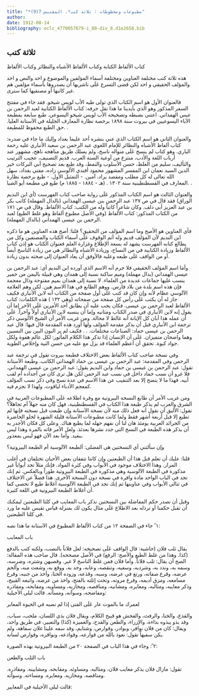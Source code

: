 ```yaml
---
title: "*مطبوعات ومخطوطات : ثلاثة كتب*. المقتبس 7(9)"
author: 
date: 1912-08-14
bibliography: oclc_4770057679-i_80-div_8.d1e2658.bib
---
```




##  ثلاثة كتب 


 كتاب الألفاظ الكتابة وكتاب الألفاظ الأشباه والنظائر وكتاب الألفاظ 

 هذه  ثلاثة  كتب مختلفة العناوين ومختلفة أسماء المؤلفين والموضوع و  احد  والنص و  احد  والمؤلف الحقيقي و  احد  لكن قضى التسرع عَلَى ناشريها أن يصدروها بأسماء مؤلفين هم غير كاتبها أو مصنفيها كما سترى. 

 فالعنوان الأول هو اسم الكتاب الذي تولى طيه الأب لويس شيخو. فقد جاء في مفتتح السفر المذكور وهو الذي بأيدينا ما هذا نقل حرفه: كتاب الألفاظ الكتابية لعبد الرحمن بن عيس الهمذاني. اعتني بضبطه وتصحيحه الأب لويس شيخو اليسوعي. طبع سابعة بمطبعة الآباء اليسوعيين في بيروت سنة  ١٨٩٨  برخصة نظارة المعارف الجليلة في الآستانة العليا. حق الطبع محفوظ للمطبعة. . 

 والعنوان الثاني هو اسم الكتاب الذي عني بنشره  أحد  عليما بغداد وإليك ما جاء في صدره: كتاب ألفاظ الأشباه والنظائر للإمام اللغوي عبد الرحمن بن سعيد الأنباري عليه رحمة الباري. وهو كتاب لم ينسخ عَلَى منواله ناسخ، ولم يسلك طريق مناهجه ناهج، مشهور عند أرباب اللغة والأدب، منتزع من أوعية السنة العرب. قديم التصنيف، عجيب الترتيب والتأليف، سليم من الغلط، حسن الأسلوب والنمط، وقد طبع بعد تصحيح أبي البركات خير الدين السيد نعمان ابن المفسر المشهور محمود أفندي الألوسي زاده، مفتي بغداد، سهل الله تعالى له كل مطلب ومقصد يراد، آمين. - التمثيل الأول. - طبع برخصة نظارة المعارف في القسطنطينية سنة  ١٣٠٢  . (هـ -  ١٨٨٤  -  ١٨٨٥  م) طبع في مطبعة أبو الضيا. . 

 والعنوان الثالث هو اسم الكتاب المذكور عَلَى رواية صاحب كتاب الفهرست (أي ابن النديم الوراق) فقد قال في ص  ١٣٧  عبد الرحمن بنن عيسى الهمذاني (بالدال المهملة) كاتب بكر بن عبد العزيز أبي دلف. وكان شاعراً كاتباً وله من الكتب: كتاب الألفاظ. وقال في ص  ١٧١  من الكتاب المذكور: كتاب الألفاظ (وفي الأصل مطبوع ألفاظ وهو غلط الطبع) لعبد الرحمن بن عيسى الهمداني (بالدال المهملة). 

 فأي العناوين هو الأصح وما اسم المؤلف من التحقيق؟   قلنا: أصح هذه العناوين هو ما ذكره ابن النديم لأن المؤلف قديم وله أتم الوقوف عَلَى أسماء الكتاب والمصنفين وكل من يطالع كتابه الفهرست يشهد له بسعة الإطلاع وغزارة العلم فعنوان الكتاب هو إذن كتاب الألفاظ وزيادة الكتابية في من النساخ، وزيادة الأشباه والنظائر هي من زيادة الناسخ أيضاً أو من الواقف عَلَى طبعه وعليه فالأوفق أن يعاد العنوان إلى صحته بدون زيادة. 

 وأما اسم المؤلف الحقيقي فلا جرم أنه الاسم الذي أورده ابن النديم أي: عبد الرحمن بن عيسى الهمداني (بدال مهملة) وميم ساكنة نسبة إلى همدان وهي قبيلة باليمن من حمير ينسب غليها جماعات عديدة من العلماء. لا نسبة إلى همذان بميم مفتوحة وذال معجمة فإن هذه اسم بلدة من بلاد فارس. ووهم الطابع في هذا الاسم هين. لكن وهم العلامة الآلوسي عظام لأنه وإن كان قد كتب عَلَى أول صفحة من الكتاب أنه لابن الأنباري فكيف جاز له أن يكتب عَلَى رأس كل صفحة من صفحاته (وهي  ١٣٢  ) هذه الكلمات: كتاب الألفاظ لعبد الرحمن بن عيسى. فكان يجب عليه أن يطابق  أحد  الأمرين عَلَى الآخر إما أن يقول إنه لابن الأنباري في صدر الكتاب ومثانيه وإما أن ينسبه لابن الأنباري أولاً وآخراً. عَلَى أن عمله هذا أبان كل الإبانة أنه غالط لا محالة. ومن غريب الأمر أن الشيخ الآلوسي ذكر ترجمة ابن الأنباري قبل أن يذكر مقدمة المؤلف ولها أورد هذه المقدمة قال فيها: قال عبد الرحمن بن عيسى حماد: الصناعات مختلفات. . . فكيف لم ير البون البين بين النسبين وهما واضحان متميزان. عَلَى أن الإنسان إذا تذكر هذا الكلام المأثور: لكل عالم هفوة ولكل جواد كبوة. تحقق أن أعظم العلماء قد يزل مع عليه من حسن النية وإخلاص الطوية. 

 وفي نسخة صاحب كتاب الألفاظ بعض الاختلاف فطبعة بيروت تقول في ترجمة عبد الرحمن وفي المقدمة: عبد الرحمن بن عيسى بن حماد الهمذاني الكاتب. وطبعة الآستانة تقول: عبد الرحمن بن عيسى بن حماد وابن النديم يقول: عبد الرحمن بن عيسى الهمداني. فلا غرو أن نسب حماد داخل في نسب عبد الرحمن لكن هل ترى كان من أجداده أم لقب أبيه. فهذا ما لا يتضح إلا بعد التنقيب عن هذا الاسم في عدة نسخ وفي ذكر نسب المؤلف كمعجم الأدباء لياقوت. ولهذا لا نجزم فيه. 

 ومن غريب الأمر أن طابع النسخة البيروتية مع وفرة اطلاعه عَلَى المطبوعات العربية   في الشرق والغرب لم يذكر طبعة هذا الكتاب في القسطنطينية، فهل كان منه جهلاً أم تجاهلاً؟ نقول: الأليق أن نقول أنه فعل ذلك منه لأن نسخة الآستانة وإن طبعت قبل نسخته فإنها لم تطبع إلا قبل  أربعة  أشهر فقط ولما كانت مطبوعات الآستانة قليلة الشهرة لخلو الحاضرة من الجرائد العربية يومئذ هان لنا أن نفهم جهله لما يطبع هناك. وعلى كل فكان الأجدر به أن يذكر هذه الطبعة في النسخ التي جدد نشرها بعدئذ. ولعل الأمر فاته بالمرة وهذا ليس ببعيد. وأما بعد الآن فهو ليس بمعذور. 

 وإن سألتني أي النسختين هي الفضلى: ألطبعة الآلوسية أم الطبعة البيروتية؟ 

 قلنا: عليك أن تعلم قبل هذا أن الطبعتين وإن كانتا تتفقان بعض الأحيان تختلفان في أغلب المرار. وهذا الاختلاف موجود في الأبواب وفي كثرة المواد. فإنك مثلاً تجد أبواباً غير مذكورة في الطبعة الآلوسية وهي مذكورة في الطبعة البيروتية طوراً وبالعكس. ثم إنك تجد في الباب الواحد مادة وافرة في نسخة دون النسخة الأخرى. هذا فضلاً عن الاختلاف في تتالي الأبواب وفي عناوينها ثم إنك تجد في الطبعة الآلوسية أغلاط طبع لا تحصى كما أن أغلاط الطبعة البيروتية في اللغة كثيرة. 

 وقبل أن نصدر حكم المفاضلة بين النسختين نذكر باب المعايب في كلتا الطبعتين ليمكنك أن تقبل حكمنا أو ترذله بعد الاطلاع عَلَى مثال يكون لك بمنزلة قياس تقيس عليه ما ورد في كلتا الطبعتين. 

 ١  ً جاء في الصفحة  ١٢  من كتاب الألفاظ المطبوع في الآستانة ما هذا نصه: 

 باب المعايب 

 يقال ثلب فلان (حاشية: قال الواقف عَلَى تصحيحه: لعل فلاناً بالنصب، ولكنه كتب بالدفع (كذا. وهذا من غلط الطبع والأصح: الرفع) في الأصل مصححه). قال صاحب هذه المقالة: الصح أن يقال: ثلب فلاناً. وأما فلان فمن غلط الناسخ لا غير. وقصبهن وشتره، وضرسه، وسمه به، وندد به، وشرديه، وسعيه، وتنقصه، وعابه، وجد به، ووقع به، وشعث منه، وألحم عرضه، وقرع صفاته، ورتغ في عرضه، وسبه، وقذعه، وزوده الخنا، وأخذ من جنبه، وقرع مسامعه، ومزق أديمه، وقرع مروته، ونحت إثلته بالفتح، واخذ من عرضه، واتبعه القبيح، وذكر معايبه، ومثالبه، ومعايره، ومشانيه، ومناقصه، ومخازيه،   ومساويه، ومقابحه، ومقاذره ومفاضحه، وسوآته، ومسآته. قالت ليلى الأخيلية: 

 لعمرك ما بالموت عار عَلَى الفتى   إذا لم تصبه في الحيوة المعابر  

 والقذع، والخنا، والرفث، والفحش هو قبيح الكلام، ويقال فلان بذي اللسان، ملحب، سباب، وقد بذو يبذوه بذاءة، والإزراء، والطعن والقدح، والغميزة (كذا) والتعبير، في طريق واحد، ويقال: كان من فلان نوافر، وبوادر، وقوارص، وشتايم، وقد سفه علينا غلان سفاهة، ولم يكن سفيهاً تقول: نعوذ بالله من قوارعه، وقواذعه، ونواقره، وقوارص لسانه. 

 ٢  ً: وجاء في هذا الباب في الصفحة  ٢٠  من الطبعة البيروتية بهذه الصورة: 

 باب الثلب والطعن 

 تقول: مازال فلان يذكر معايب فلان، ومثالبه. ومساوئه. ومقابحه. ومشايينه. ومقاذره. ومناقصه. ومخازيه. ومعايره. ومساءته. وسوآته. 

 قالت ليلى الأخيلية في المعايير: 
